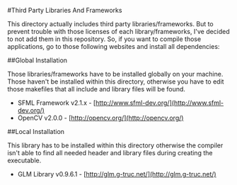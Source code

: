 #Third Party Libraries And Frameworks

This directory actually includes third party libraries/frameworks.
But to prevent trouble with those licenses of each library/frameworks, I've decided to not add them in
this repository. So, if you want to compile those applications, go to
those following websites and install all dependencies:

##Global Installation

Those libraries/frameworks have to be installed globally on your machine. Those haven't be installed
within this directory, otherwise you have to edit those makefiles that all include and library files
will be found.

* SFML Framework v2.1.x - [http://www.sfml-dev.org/](http://www.sfml-dev.org/)
* OpenCV v2.0.0 - [http://opencv.org/](http://opencv.org/)

##Local Installation

This library has to be installed within this directory otherwise the compiler isn't able to 
find all needed header and library files during creating the executable.

* GLM Library v0.9.6.1 - [http://glm.g-truc.net/](http://glm.g-truc.net/)